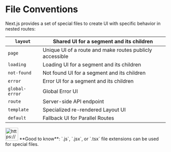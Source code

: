 # File Conventions

Next.js provides a set of special files to create UI with specific behavior in nested routes:

| `layout` | Shared UI for a segment and its children |
| --- | --- |
| `page` | Unique UI of a route and make routes publicly accessible |
| `loading` | Loading UI for a segment and its children |
| `not-found` | Not found UI for a segment and its children |
| `error` | Error UI for a segment and its children |
| `global-error` | Global Error UI |
| `route` | Server-side API endpoint |
| `template` | Specialized re-rendered Layout UI |
| `default` | Fallback UI for Parallel Routes |

<aside>
<img src="https://www.notion.so/icons/new-alert_yellow.svg" alt="https://www.notion.so/icons/new-alert_yellow.svg" width="40px" /> **Good to know**: `.js`, `.jsx`, or `.tsx` file extensions can be used for special files.

</aside>